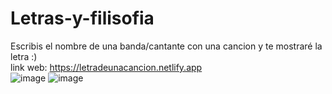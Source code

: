 # Letras-y-filisofia
Escribis el nombre de una banda/cantante con una cancion y te mostraré la letra :) <br>
link web: https://letradeunacancion.netlify.app <br/>
![image](https://user-images.githubusercontent.com/66080281/109064814-9da0d780-76c9-11eb-8197-32e5615ada9a.png)
![image](https://user-images.githubusercontent.com/66080281/109064929-bf9a5a00-76c9-11eb-8308-40952ee126ec.png)
